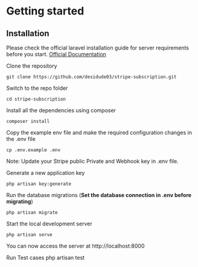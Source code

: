 
# Getting started

## Installation

Please check the official laravel installation guide for server requirements before you start. [Official Documentation](https://laravel.com/docs/10.x/installation)

Clone the repository

    git clone https://github.com/desidude03/stripe-subscription.git

Switch to the repo folder

    cd stripe-subscription

Install all the dependencies using composer

    composer install

Copy the example env file and make the required configuration changes in the .env file

    cp .env.example .env

Note: Update your Stripe public Private and Webhook key in .env file.

Generate a new application key

    php artisan key:generate

Run the database migrations (**Set the database connection in .env before migrating**)

    php artisan migrate

Start the local development server

    php artisan serve

You can now access the server at http://localhost:8000

Run Test cases
    php artisan test